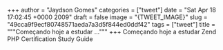 
+++
author = "Jaydson Gomes"
categories = ["tweet"]
date = "Sat Apr 18 17:02:45 +0000 2009"
draft = false
image = "{TWEET_IMAGE}"
slug = "49cca9f9ecf80748571aeda7a3d5f844ed0ddf42"
tags = ["tweet"]
title = """Começando hoje a estudar ..."""
+++
Começando hoje a estudar Zend PHP Certification Study Guide
